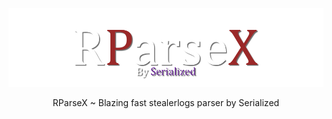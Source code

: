 ![Image](RParseX.png)

<div align="center">
RParseX ~ Blazing fast stealerlogs parser by Serialized
</div>


